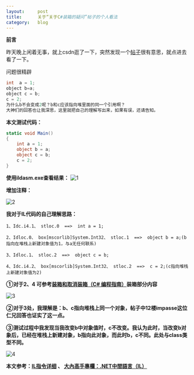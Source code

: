```yaml
---
layout:     post
title:      关于“关于C#装箱的疑问”帖子的个人看法
category: 	blog
---
```


**前言**

昨天晚上闲着无事，就上csdn逛了一下，突然发现一个[帖子](http://bbs.csdn.net/topics/392266097)很有意思，就点进去看了一下。

问题很精辟

```c
int  a = 1;
object b=a;
object c = b;
c = 2;
为什么b不会变成2呢？b和c应该指向堆里面的同一个引用啊？
大神们的回答也让我深思，这里就把自己的理解写出来，如果有误，还请告知。
```

**本文测试代码：**

```c#
static void Main()
{
    int a = 1;
    object b = a;
    object c = b;
    c = 2;
}
```

**使用ildasm.exe查看结果：**
![1](/images/关于关于C#装箱的疑问帖子的个人看法/1.PNG)

**增加注释：**

![2](/images/关于关于C#装箱的疑问帖子的个人看法/2.PNG)

**我对于IL代码的自己理解思路：**

```
1、Idc.i4.1、 stloc.0  ==>  int a = 1;

2、Idloc.0、 box[mscorlib]System.Int32、 stloc.1  ==>  object b = a;(b指向在堆栈上新建对象值为1，与a无任何联系)

3、Idloc.1、 stloc.2  ==>  object c = b;

4、Idc.i4.2、 box[mscorlib]System.Int32、 stloc.2  ==>  c = 2;(c指向堆栈上新建对象值为2)
```

**①对于2、4  可参考[装箱和取消装箱（C# 编程指南）](https://docs.microsoft.com/zh-cn/dotnet/csharp/programming-guide/types/boxing-and-unboxing)装箱部分内容**

![3](/images/关于关于C#装箱的疑问帖子的个人看法/3.PNG)

**②对于3处，我理解是：b、c指向堆栈上同一个对象，帖子中12楼impasse这位仁兄回答也证实了这一点。**

**③测试过程中我发现当我改变b中对象值时，c不改变。我认为此时，当改变b对象后，已经在堆栈上新建对象，b指向此对象，而此时b，c不同。此处与class类型不同。**

![4](/images/关于关于C#装箱的疑问帖子的个人看法/4.PNG)

**本文参考：[IL指令详细](http://www.cnblogs.com/zery/p/3368460.html)  、 [大內高手專欄：.NET中間語言（IL）](https://msdn.microsoft.com/zh-tw/library/dd229210.aspx)**